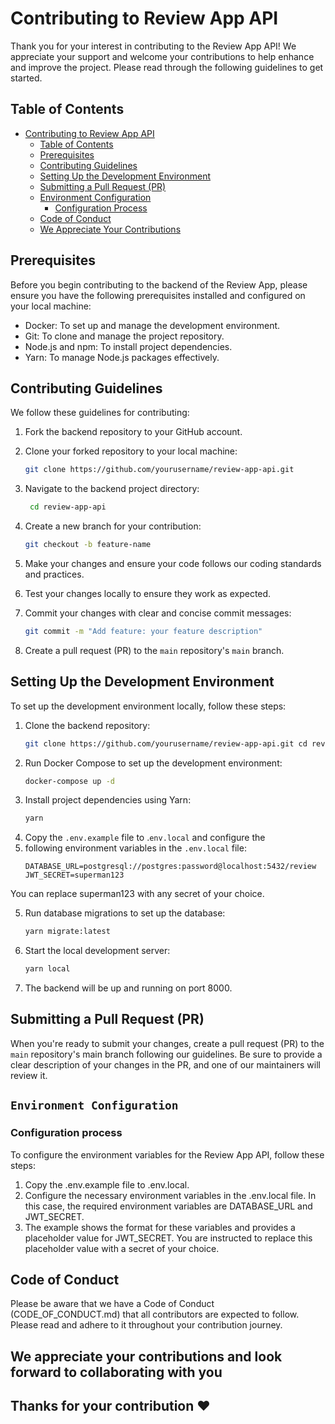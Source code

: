 
# Contributing to Review App API

Thank you for your interest in contributing to the Review App API! We appreciate your support and welcome your contributions to help enhance and improve the project. Please read through the following guidelines to get started.

## Table of Contents

- [Contributing to Review App API](#contributing-to-review-app-api)
  - [Table of Contents](#table-of-contents)
  - [Prerequisites](#prerequisites)
  - [Contributing Guidelines](#contributing-guidelines)
  - [Setting Up the Development Environment](#setting-up-the-development-environment)
  - [Submitting a Pull Request (PR)](#submitting-a-pull-request-pr)
  - [Environment Configuration](#environment-configuration)
    - [Configuration Process](#configuration-process)
  - [Code of Conduct](#code-of-conduct)
  - [We Appreciate Your Contributions](#We-appreciate-your-contributions-and-look-forward-to-collaborating-with-you)

## Prerequisites

Before you begin contributing to the backend of the Review App, please ensure you have the following prerequisites installed and configured on your local machine:

- Docker: To set up and manage the development environment.
- Git: To clone and manage the project repository.
- Node.js and npm: To install project dependencies.
- Yarn: To manage Node.js packages effectively.

## Contributing Guidelines

We follow these guidelines for contributing:

1. Fork the backend repository to your GitHub account.

2. Clone your forked repository to your local machine:

   ```bash
   git clone https://github.com/yourusername/review-app-api.git
3. Navigate to the backend project directory:
   ```bash 
    cd review-app-api
4. Create a new branch for your contribution:
   ```bash
   git checkout -b feature-name
5. Make your changes and ensure your code follows our coding standards and practices.
6. Test your changes locally to ensure they work as expected.
7. Commit your changes with clear and concise commit messages:
   ```bash
   git commit -m "Add feature: your feature description"
8. Create a pull request (PR) to the `main` repository's `main` branch.
   
## Setting Up the Development Environment

To set up the development environment locally, follow these steps:

1. Clone the backend repository:
   ```bash
   git clone https://github.com/yourusername/review-app-api.git cd review-app-api

2. Run Docker Compose to set up the development environment:
   ```bash
   docker-compose up -d

3. Install project dependencies using Yarn:
   ```bash
   yarn

4. Copy the `.env.example` file to .`env.local` and configure the
5. following environment variables in the `.env.local` file:
   ```env
   DATABASE_URL=postgresql://postgres:password@localhost:5432/review
   JWT_SECRET=superman123

  You can replace superman123 with any secret of your choice.

5. Run database migrations to set up the database:
   ```bash
   yarn migrate:latest

6. Start the local development server:
   ```bash
   yarn local

7. The backend will be up and running on port 8000.

## Submitting a Pull Request (PR)

When you're ready to submit your changes, create a pull request
(PR) to the `main` repository's main branch following our guidelines. 
Be sure to provide a clear description of your changes in the PR, and 
one of our maintainers will review it.

##  `Environment Configuration` 
### Configuration process
To configure the environment variables for the Review App API, follow these steps:

1. Copy the .env.example file to .env.local.
2. Configure the necessary environment variables in the .env.local file. In this case, the required environment variables are DATABASE_URL and JWT_SECRET.
3. The example shows the format for these variables and provides a placeholder value for JWT_SECRET. You are instructed to replace this placeholder value with a secret of your choice.  

## Code of Conduct
Please be aware that we have a Code of Conduct (CODE_OF_CONDUCT.md) that all
contributors are expected to follow. Please read and adhere to it throughout 
your contribution journey.

## We appreciate your contributions and look forward to collaborating with you 
## Thanks for your contribution ❤️



